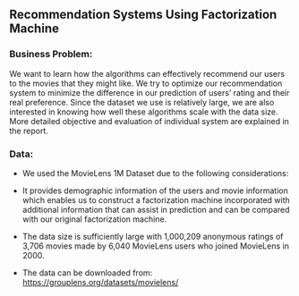 ## Recommendation Systems Using Factorization Machine 

### Business Problem:
We want to learn how the algorithms can effectively recommend our users to the movies that they might like. We try to optimize our recommendation system to minimize the difference in our prediction of users’ rating and their real preference. Since the dataset we use is relatively large, we are also interested in knowing how well these algorithms scale with the data size. More detailed objective and evaluation of individual system are explained in the report.

### Data:

* We used the MovieLens 1M Dataset due to the following considerations:

* It provides demographic information of the users and movie information which enables us to construct a factorization machine incorporated with additional information that can assist in prediction and can be compared with our original factorization machine.

* The data size is sufficiently large with 1,000,209 anonymous ratings of 3,706 movies made by 6,040 MovieLens users who joined MovieLens in 2000.

* The data can be downloaded from: https://grouplens.org/datasets/movielens/
